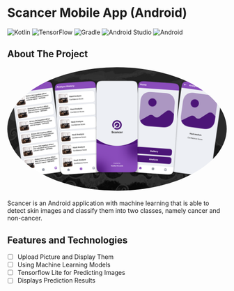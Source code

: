 # Scancer Mobile App (Android)
![Kotlin](https://img.shields.io/badge/kotlin-%237F52FF.svg?style=for-the-badge&logo=kotlin&logoColor=white) ![TensorFlow](https://img.shields.io/badge/TensorFlow-%23FF6F00.svg?style=for-the-badge&logo=TensorFlow&logoColor=white) ![Gradle](https://img.shields.io/badge/Gradle-02303A.svg?style=for-the-badge&logo=Gradle&logoColor=white) ![Android Studio](https://img.shields.io/badge/android%20studio-346ac1?style=for-the-badge&logo=android%20studio&logoColor=white) ![Android](https://img.shields.io/badge/Android-3DDC84?style=for-the-badge&logo=android&logoColor=white) 

## About The Project

<div align="center">
  <img src="./Scancer Preview.png" alt="Narasiqu" width="auto" height="auto"  style="border-radius:50%">    
</div>
<br />
Scancer is an Android application with machine learning that is able to detect skin images and classify them into two classes, namely cancer and non-cancer.

## Features and Technologies

- [ ] Upload Picture and Display Them
- [ ] Using Machine Learning Models
- [ ] Tensorflow Lite for Predicting Images
- [ ] Displays Prediction Results
